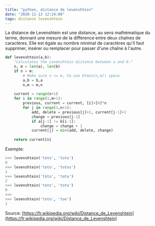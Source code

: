 ```yaml
---
title: "python, distance de levenshtein"
date: "2020-11-13 12:24:00"
tags: distance levenshtein
---
```


La distance de Levenshtein est une distance, au sens mathématique du terme, donnant une mesure de la différence 
entre deux chaînes de caractères. Elle est égale au nombre minimal de caractères qu'il faut supprimer, insérer ou 
remplacer pour passer d'une chaîne à l'autre.

```python
def levenshtein(a,b):
    "Calculates the Levenshtein distance between a and b."
    n, m = len(a), len(b)
    if n > m:
        # Make sure n <= m, to use O(min(n,m)) space
        a,b = b,a
        n,m = m,n
        
    current = range(n+1)
    for i in range(1,m+1):
        previous, current = current, [i]+[0]*n
        for j in range(1,n+1):
            add, delete = previous[j]+1, current[j-1]+1
            change = previous[j-1]
            if a[j-1] != b[i-1]:
                change = change + 1
            current[j] = min(add, delete, change)
            
    return current[n]
```

Exemple:

```python
>>> levenshtein('toto', 'toto')
0
>>> levenshtein('toto', 'totos')
1
>>> levenshtein('toto', 'tata')
2
>>> levenshtein('toto', 'toto')
0
>>> 
>>> levenshtein('toto', 'too')
1
```

Source: [https://fr.wikipedia.org/wiki/Distance_de_Levenshtein](https://fr.wikipedia.org/wiki/Distance_de_Levenshtein)
